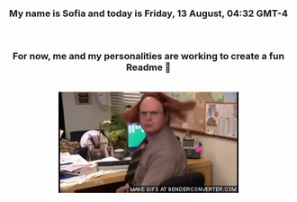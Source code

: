 


<div align="center">
<h3 >My name is Sofia and today is Friday, 13 August, 04:32 GMT-4</h3><br>
<h3 >For now, me and my personalities are working to create a fun Readme 👋
</h3><br>
<img src='img/dwight.gif' alt='working...'/>
</div>
